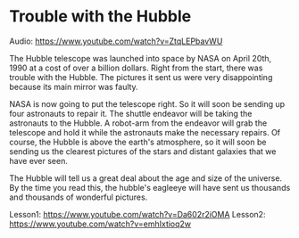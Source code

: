 # Trouble with the Hubble

Audio: https://www.youtube.com/watch?v=ZtqLEPbavWU

The Hubble telescope was launched into space by NASA on April 20th, 1990 at a cost of over a billion dollars. Right from the start, there was trouble with the Hubble. The pictures it sent us were very disappointing because its main mirror was faulty.

NASA is now going to put the telescope right. So it will soon be sending up four astronauts to repair it. The shuttle endeavor will be taking the astronauts to the Hubble. A robot-arm from the endeavor will grab the telescope and hold it while the astronauts make the necessary repairs. Of course, the Hubble is above the earth's atmosphere, so it will soon be sending us the clearest pictures of the stars and distant galaxies that we have ever seen.

The Hubble will tell us a great deal about the age and size of the universe. By the time you read this, the hubble's eagleeye will have sent us thousands and thousands of wonderful pictures.

Lesson1: https://www.youtube.com/watch?v=Da602r2iOMA
Lesson2: https://www.youtube.com/watch?v=emhIxtioq2w
